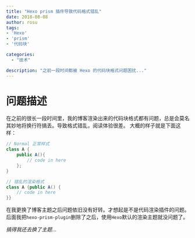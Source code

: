 ```yaml
---
title: "Hexo prism 插件导致代码格式错乱"
date: 2018-08-08
author: rosu
tags:
- 'Hexo'
- 'prism'
- '代码块'

categories:
  - "技术" 

description: "之前一段时间都被 Hexo 的代码块格式问题困扰..."
---
```


# 问题描述

在之前的很长一段时间里，我的博客渲染出来的代码块格式都有问题，总是会莫名其妙地将换行符搞丢。导致格式错乱，阅读体验很差。
大概的样子就是下面这样：

```java
// Normal 正常样式
class A {
    public A(){
        // code in here
    };
}

// 错乱的渲染格式
class A {public A() {
    // code in here
}}
```

在我更换了博客主题之后问题依旧没有好转。才想起是不是代码渲染插件的问题。
后面我把`hexo-prism-plugin`删除了之后，使用`Hexo`默认的渲染主题就没问题了。

*搞得我还去换了主题*...
